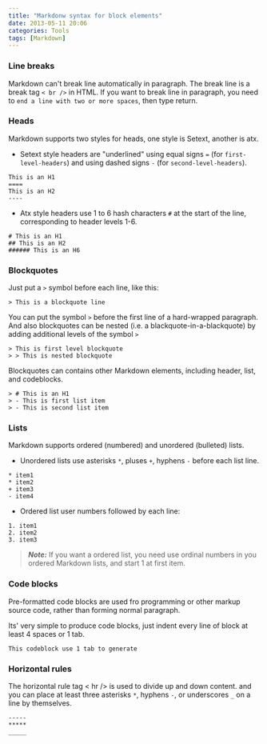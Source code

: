 ```yaml
---
title: "Markdonw syntax for block elements"
date: 2013-05-11 20:06
categories: Tools
tags: [Markdown]
---
```


### Line breaks
Markdown can't break line automatically in paragraph. The break line is a break tag `< br />` in HTML. If you want to break line in paragraph, you need to `end a line with two or more spaces`, then type return.  

<!--more-->

### Heads
Markdown supports two styles for heads, one style is Setext, another is atx.  

- Setext style headers are "underlined" using equal signs `=` (for `first-level-headers`) and using dashed signs `-` (for `second-level-headers`).  

```
This is an H1
====
This is an H2
----
```

- Atx style headers use 1 to 6 hash characters `#` at the start of the line, corresponding to header levels 1-6.  

```
# This is an H1
## This is an H2
###### This is an H6
```

### Blockquotes
Just put a `>` symbol before each line, like this:  

```
> This is a blockquote line 
```

You can put the symbol `>` before the first line of a hard-wrapped paragraph.  
And also blockquotes can be nested (i.e. a blackquote-in-a-blackquote) by adding additional levels of the symbol `>`  

```
> This is first level blockquote
> > This is nested blockquote 
```

Blockquotes can contains other Markdown elements, including header, list, and codeblocks.  

```
> # This is an H1
> - This is first list item
> - This is second list item
```

### Lists
Markdown supports ordered (numbered) and unordered (bulleted) lists.  

* Unordered lists use asterisks `*`, pluses `+`, hyphens `-` before each list line.  

```
* item1
* item2
+ item3
- item4
```

* Ordered list user numbers followed by each line:  

```
1. item1
2. item2
3. item3
```

>***Note:***
>If you want a ordered list, you need use ordinal numbers in you ordered Markdown lists, and start 1 at first item.  

### Code blocks
Pre-formatted code blocks are used fro programming or other markup source code, rather than forming normal paragraph.  

Its' very simple to produce code blocks, just indent every line of block at least 4 spaces or 1 tab.  

	This codeblock use 1 tab to generate

### Horizontal rules
The horizontal rule tag < hr /> is used to divide up and down content.  and you can place at least three asterisks `*`, hyphens `-`, or underscores `_` on a line by themselves.  

	-----
	*****
	_____
